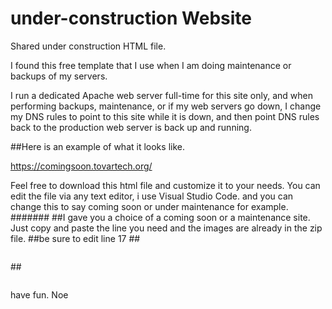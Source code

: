 # under-construction Website
Shared under construction HTML file.

I found this free template that I use when I am doing maintenance or backups of my servers.

I run a dedicated Apache web server full-time for this site only, and when performing backups, maintenance, 
or if my web servers go down,
I change my DNS rules to point to this site while it is down, and then point 
DNS rules back to the production web server is back up and running.

##Here is an example of what it looks like.

https://comingsoon.tovartech.org/

Feel free to download this html file and customize it to your needs.
You can edit the file via any text editor, i use Visual Studio Code.
and you can change this to say coming soon or under maintenance for example.
#######
##I gave you a choice of a coming soon or a maintenance site. Just copy and paste the line you need and the images are already in the zip file.
##be sure to edit line 17
##<p><img src="images/maintenance.png" title=""></p>
##<p><img src="images/coming.png" title=""></p>

have fun.
Noe
